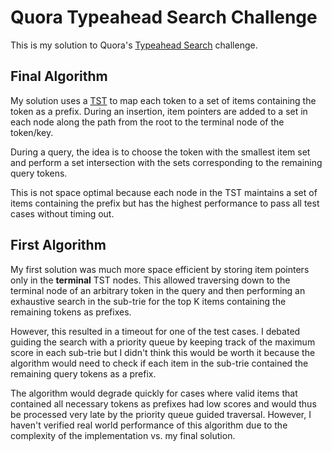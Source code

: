 # Quora Typeahead Search Challenge

This is my solution to Quora's [Typeahead Search](https://www.quora.com/challenges#typeahead_search)
challenge.

## Final Algorithm

My solution uses a [TST](https://en.wikipedia.org/wiki/Ternary_search_tree) to
map each token to a set of items containing the token as a prefix. During an
insertion, item pointers are added to a set in each node along the path from the
root to the terminal node of the token/key.

During a query, the idea is to choose the token with the smallest item set and
perform a set intersection with the sets corresponding to the remaining query
tokens.

This is not space optimal because each node in the TST maintains a set of items
containing the prefix but has the highest performance to pass all test cases
without timing out.

## First Algorithm

My first solution was much more space efficient by storing item pointers only in
the **terminal** TST nodes. This allowed traversing down to the terminal node of
an arbitrary token in the query and then performing an exhaustive search in the
sub-trie for the top K items containing the remaining tokens as prefixes.

However, this resulted in a timeout for one of the test cases. I debated
guiding the search with a priority queue by keeping track of the maximum score
in each sub-trie but I didn't think this would be worth it because the
algorithm would need to check if each item in the sub-trie contained the
remaining query tokens as a prefix.

The algorithm would degrade quickly for cases where valid items that contained
all necessary tokens as prefixes had low scores and would thus be processed very
late by the priority queue guided traversal. However, I haven't verified real
world performance of this algorithm due to the complexity of the implementation
vs. my final solution.

